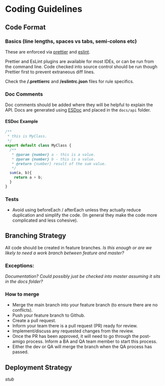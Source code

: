 # Coding Guidelines

## Code Format

### Basics (line lengths, spaces vs tabs, semi-colons etc)

These are enforced via [prettier](https://github.com/prettier/prettier) and [eslint](https://eslint.org/).

Prettier and EsLint plugins are available for most IDEs, or can be run from the command line.
Code checked into source control should be run though Prettier first to prevent extraneous diff lines.

Check the **/.prettierrc** and **/eslintrc.json** files for rule specifics.

### Doc Comments

Doc comments should be added where they will be helpful to explain the API. Docs are generated using [ESDoc](https://esdoc.org/) and placed in the `docs/api` folder.

#### ESDoc Example

```JAVASCRIPT
/**
 * this is MyClass.
 */
export default class MyClass {
  /**
   * @param {number} a - this is a value.
   * @param {number} b - this is a value.
   * @return {number} result of the sum value.
   */
  sum(a, b){
    return a + b;
  }
}
```

### Tests

* Avoid using beforeEach / afterEach unless they actually reduce duplication and simplify the code.
 (In general they make the code more complicated and less cohesive).

## Branching Strategy

All code should be created in feature branches.
*Is this enough or are we likely to need a work branch between feature and master?*

### Exceptions:

*Documentation? Could possibly just be checked into master assuming it sits in the docs folder?*

### How to merge

* Merge the main branch into your feature branch (to ensure there are no conflicts).
* Push your feature branch to Github.
* Create a pull request.
* Inform your team there is a pull request (PR) ready for review.
* Implement/discuss any requested changes from the review. 
* Once the PR has been approved, it will need to go through the post-amigo process. Inform a BA and QA team member to start this process.
* Either the dev or QA will merge the branch when the QA process has passed.

## Deployment Strategy

*stub*